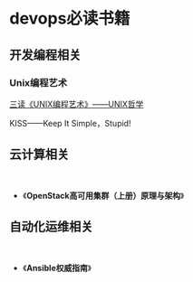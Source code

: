 # devops必读书籍



## 开发编程相关

### Unix编程艺术

   [三读《UNIX编程艺术》——UNIX哲学](http://blog.51cto.com/yaocoder/1350254)
   
   KISS——Keep It Simple，Stupid!
   
   
## 云计算相关
   
* 《**OpenStack高可用集群（上册）原理与架构**》





   
## 自动化运维相关
   
* 《**Ansible权威指南**》



 
